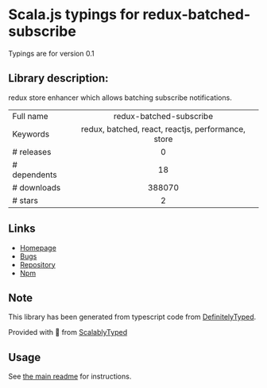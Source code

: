
# Scala.js typings for redux-batched-subscribe

Typings are for version 0.1

## Library description:
redux store enhancer which allows batching subscribe notifications.

|                    |                 |
| ------------------ | :-------------: |
| Full name          | redux-batched-subscribe |
| Keywords           | redux, batched, react, reactjs, performance, store |
| # releases         | 0 |
| # dependents       | 18 |
| # downloads        | 388070 |
| # stars            | 2 |

## Links
- [Homepage](https://github.com/tappleby/redux-batched-subscribe)
- [Bugs](https://github.com/tappleby/redux-batched-subscribe/issues)
- [Repository](https://github.com/tappleby/redux-batched-subscribe)
- [Npm](https://www.npmjs.com/package/redux-batched-subscribe)
    


## Note
This library has been generated from typescript code from [DefinitelyTyped](https://definitelytyped.org).

Provided with :purple_heart: from [ScalablyTyped](https://github.com/oyvindberg/ScalablyTyped)

## Usage
See [the main readme](../../readme.md) for instructions.


